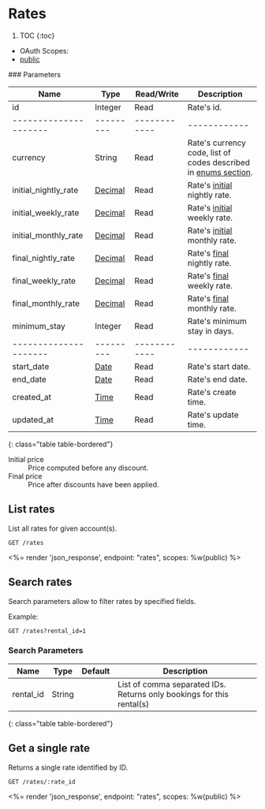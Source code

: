 # Rates

1. TOC
{:toc}

<ul class="nav nav-pills pull-right" role="tablist">
  <li class="disabled"><a>OAuth Scopes:</a></li>
  <li class="active"><a href="#public" role="tab" data-toggle="pill">public</a></li>
</ul>

<div class="tab-content" markdown="1">
  <div class="tab-pane active" id="public" markdown="1">
### Parameters

Name                 | Type    | Read/Write | Description
---------------------|---------|------------|------------
id                   | Integer | Read       | Rate's id.
---------------------|---------|------------|------------
currency             | String  | Read       | Rate's currency code, list of codes described in [enums section](/reference/enums#currencies).
initial_nightly_rate | [Decimal](/reference/enums#formats) | Read       | Rate's [initial](#initial-price) nightly rate.
initial_weekly_rate  | [Decimal](/reference/enums#formats) | Read       | Rate's [initial](#initial-price) weekly rate.
initial_monthly_rate | [Decimal](/reference/enums#formats) | Read       | Rate's [initial](#initial-price) monthly rate.
final_nightly_rate   | [Decimal](/reference/enums#formats) | Read       | Rate's [final](#final-price) nightly rate.
final_weekly_rate    | [Decimal](/reference/enums#formats) | Read       | Rate's [final](#final-price) weekly rate.
final_monthly_rate   | [Decimal](/reference/enums#formats) | Read       | Rate's [final](#final-price) monthly rate.
minimum_stay         | Integer | Read       | Rate's minimum stay in days.
---------------------|---------|------------|------------
start_date           | [Date](/reference/enums#formats) | Read       | Rate's start date.
end_date             | [Date](/reference/enums#formats) | Read       | Rate's end date.
created_at           | [Time](/reference/enums#formats) | Read       | Rate's create time.
updated_at           | [Time](/reference/enums#formats) | Read       | Rate's update time.
{: class="table table-bordered"}
  </div>
</div>

<div class="callout callout-info">
  <dl class="dl-horizontal">
    <dt id="initial-price">Initial price</dt>
    <dd>Price computed before any discount.</dd>
    <dt id="final-price">Final price</dt>
    <dd>Price after discounts have been applied.</dd>
  </dl>
</div>

## List rates

List all rates for given account(s).

~~~
GET /rates
~~~

<%= render 'json_response', endpoint: "rates", scopes: %w(public) %>

## Search rates

Search parameters allow to filter rates by specified fields.

Example:

~~~
GET /rates?rental_id=1
~~~

### Search Parameters

Name             | Type    | Default | Description
-----------------|---------|---------|-------------
rental_id        | String  |         | List of comma separated IDs. Returns only bookings for this rental(s)
{: class="table table-bordered"}

## Get a single rate

Returns a single rate identified by ID.

~~~
GET /rates/:rate_id
~~~

<%= render 'json_response', endpoint: "rates", scopes: %w(public) %>
